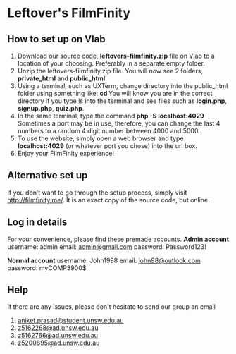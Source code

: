 # Leftover's FilmFinity

## How to set up on Vlab

1. Download our source code, __leftovers-filmfinity.zip__ file on Vlab to a location of your choosing. Preferably in a separate empty folder.
2. Unzip the leftovers-filmfinity.zip file. You will now see 2 folders, __private_html__ and __public_html__.
3. Using a terminal, such as UXTerm, change directory into the public_html folder using something like:
**cd <path to public_html>**
You will know you are in the correct directory if you type ls into the terminal and see files such as __login.php__, __signup.php__, __quiz.php__.
4. In the same terminal, type the command **php -S localhost:4029**
Sometimes a port may be in use, therefore, you can change the last 4 numbers to a random 4 digit number between 4000 and 5000.
5. To use the website, simply open a web browser and type **localhost:4029** (or whatever port you chose) into the url box.
6. Enjoy your FilmFinity experience!

## Alternative set up
If you don’t want to go through the setup process, simply visit http://filmfinity.me/. It is an exact copy of the source code, but online.

## Log in details
For your convenience, please find these premade accounts.
**Admin account**
username: admin
email: admin@gmail.com
password: Password123!

**Normal account**
username: John1998
email: john98@outlook.com
password: myCOMP3900$


## Help
If there are any issues, please don't hesitate to send our group an email
1. aniket.prasad@student.unsw.edu.au
2. z5162268@ad.unsw.edu.au
3. z5162766@ad.unsw.edu.au
4. z5200695@ad.unsw.edu.au
